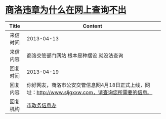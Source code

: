 # <a href="http://www.shangluo.gov.cn/zmhd/ldxxxx.jsp?urltype=leadermail.LeaderMailContentUrl&wbtreeid=1112&leadermailid=1718">商洛违章为什么在网上查询不出</a>
|Title|Content|
|:---:|---|
|来信时间|2013-04-13|
|来信内容|商洛交管部门网站 根本是种摆设 就没法查询|
|回复时间|2013-04-19|
|回复内容|你好网友，商洛市公安交管信息网4月18日正式上线，网址：http://www.sljgxxw.com，请查询您所需要的信息。|
|回复机构|<a href="../../categories/agencies/市政务信息办.md">市政务信息办</a>|
